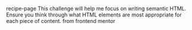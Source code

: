 recipe-page
This challenge will help me focus on writing semantic HTML. Ensure you think through what HTML elements are most appropriate for each piece of content. from frontend mentor 
